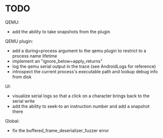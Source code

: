 # TODO

QEMU:

- add the ability to take snapshots from the plugin

QEMU plugin:

- add a during=process argument to the qemu plugin to restrict to a process name lifetime
- implement an "ignore_below=apply_returns"
- log the qemu serial output in the trace (see AndroidLogs for reference)
- introspect the current process's executable path and lookup debug info from disk

UI:

- visualize serial logs so that a click on a character brings back to the serial write
- add the ability to seek-to an instruction number and add a snapshot there

Global:

- fix the buffered_frame_deserializer_fuzzer error
